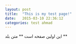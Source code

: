 ```yaml
---
layout: post
title:  "This is my test page!"
date:   2015-03-10 22:36:12
categories: test ahmad
---
```


این اولین صفحه است
** متن بلد **
